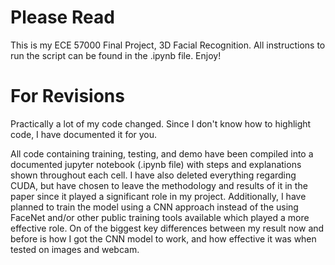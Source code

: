 # Please Read

This is my ECE 57000 Final Project, 3D Facial Recognition. All instructions to run the script can be found in the .ipynb file. Enjoy!

# For Revisions

Practically a lot of my code changed.  Since I don't know how to highlight code, I have documented it for you.  

All code containing training, testing, and demo have been compiled into a documented jupyter notebook (.ipynb file) with steps and explanations shown throughout each cell.  I have also deleted everything regarding CUDA, but have chosen to leave the methodology and results of it in the paper since it played a significant role in my project.  Additionally, I have planned to train the model using a CNN approach instead of the using FaceNet and/or other public training tools available which played a more effective role.  On of the biggest key differences between my result now and before is how I got the CNN model to work, and how effective it was when tested on images and webcam.
